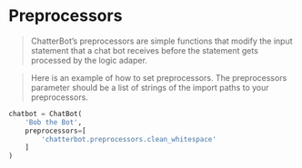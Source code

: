 # Preprocessors #

> ChatterBot’s preprocessors are simple functions that modify the input statement that
a chat bot receives before the statement gets processed by the logic adaper.

> Here is an example of how to set preprocessors.
The preprocessors parameter should be a list of strings of the import paths to your preprocessors.

```python
chatbot = ChatBot(
    'Bob the Bot',
    preprocessors=[
        'chatterbot.preprocessors.clean_whitespace'
    ]
)
```
